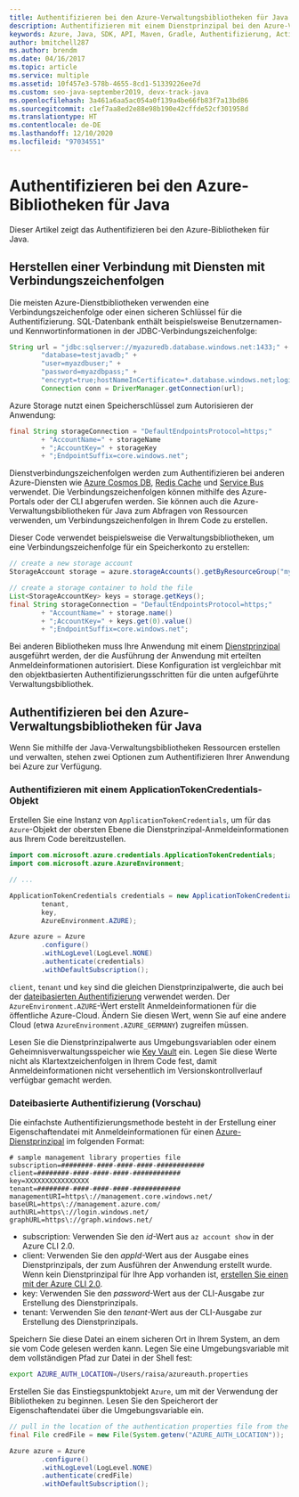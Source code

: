 ```yaml
---
title: Authentifizieren bei den Azure-Verwaltungsbibliotheken für Java
description: Authentifizieren mit einem Dienstprinzipal bei den Azure-Verwaltungsbibliotheken für Java
keywords: Azure, Java, SDK, API, Maven, Gradle, Authentifizierung, Active Directory, Dienstprinzipal
author: bmitchell287
ms.author: brendm
ms.date: 04/16/2017
ms.topic: article
ms.service: multiple
ms.assetid: 10f457e3-578b-4655-8cd1-51339226ee7d
ms.custom: seo-java-september2019, devx-track-java
ms.openlocfilehash: 3a461a6aa5ac054a0f139a4be66fb83f7a13bd86
ms.sourcegitcommit: c1ef7aa8ed2e88e98b190e42cffde52cf301958d
ms.translationtype: HT
ms.contentlocale: de-DE
ms.lasthandoff: 12/10/2020
ms.locfileid: "97034551"
---
```

# <a name="authenticate-with-the-azure-libraries-for-java"></a>Authentifizieren bei den Azure-Bibliotheken für Java

Dieser Artikel zeigt das Authentifizieren bei den Azure-Bibliotheken für Java.

## <a name="connect-to-services-with-connection-strings"></a>Herstellen einer Verbindung mit Diensten mit Verbindungszeichenfolgen

Die meisten Azure-Dienstbibliotheken verwenden eine Verbindungszeichenfolge oder einen sicheren Schlüssel für die Authentifizierung. SQL-Datenbank enthält beispielsweise Benutzernamen-und Kennwortinformationen in der JDBC-Verbindungszeichenfolge:

```java
String url = "jdbc:sqlserver://myazuredb.database.windows.net:1433;" +
        "database=testjavadb;" +
        "user=myazdbuser;" +
        "password=myazdbpass;" +
        "encrypt=true;hostNameInCertificate=*.database.windows.net;loginTimeout=30;";
        Connection conn = DriverManager.getConnection(url);
```

Azure Storage nutzt einen Speicherschlüssel zum Autorisieren der Anwendung:

```java
final String storageConnection = "DefaultEndpointsProtocol=https;"
        + "AccountName=" + storageName
        + ";AccountKey=" + storageKey
        + ";EndpointSuffix=core.windows.net";
```

Dienstverbindungszeichenfolgen werden zum Authentifizieren bei anderen Azure-Diensten wie [Azure Cosmos DB](/azure/cosmos-db/sql-api-java-application#UseService), [Redis Cache](/azure/redis-cache/cache-java-get-started) und [Service Bus](/azure/service-bus-messaging/service-bus-java-how-to-use-queues) verwendet. Die Verbindungszeichenfolgen können mithilfe des Azure-Portals oder der CLI abgerufen werden.  Sie können auch die Azure-Verwaltungsbibliotheken für Java zum Abfragen von Ressourcen verwenden, um Verbindungszeichenfolgen in Ihrem Code zu erstellen.

Dieser Code verwendet beispielsweise die Verwaltungsbibliotheken, um eine Verbindungszeichenfolge für ein Speicherkonto zu erstellen:

```java
// create a new storage account
StorageAccount storage = azure.storageAccounts().getByResourceGroup("myResourceGroup","myStorageAccount");

// create a storage container to hold the file
List<StorageAccountKey> keys = storage.getKeys();
final String storageConnection = "DefaultEndpointsProtocol=https;"
        + "AccountName=" + storage.name()
        + ";AccountKey=" + keys.get(0).value()
        + ";EndpointSuffix=core.windows.net";
```

Bei anderen Bibliotheken muss Ihre Anwendung mit einem [Dienstprinzipal](/azure/active-directory/develop/active-directory-application-objects) ausgeführt werden, der die Ausführung der Anwendung mit erteilten Anmeldeinformationen autorisiert. Diese Konfiguration ist vergleichbar mit den objektbasierten Authentifizierungsschritten für die unten aufgeführte Verwaltungsbibliothek.

<a name="mgmt-auth"></a>

##  <a name="authenticate-with-the-azure-management-libraries-for-java"></a>Authentifizieren bei den Azure-Verwaltungsbibliotheken für Java

Wenn Sie mithilfe der Java-Verwaltungsbibliotheken Ressourcen erstellen und verwalten, stehen zwei Optionen zum Authentifizieren Ihrer Anwendung bei Azure zur Verfügung.

### <a name="authenticate-with-an-applicationtokencredentials-object"></a>Authentifizieren mit einem ApplicationTokenCredentials-Objekt

Erstellen Sie eine Instanz von `ApplicationTokenCredentials`, um für das `Azure`-Objekt der obersten Ebene die Dienstprinzipal-Anmeldeinformationen aus Ihrem Code bereitzustellen.

```java
import com.microsoft.azure.credentials.ApplicationTokenCredentials;
import com.microsoft.azure.AzureEnvironment;

// ...

ApplicationTokenCredentials credentials = new ApplicationTokenCredentials(client,
        tenant,
        key,
        AzureEnvironment.AZURE);

Azure azure = Azure
        .configure()
        .withLogLevel(LogLevel.NONE)
        .authenticate(credentials)
        .withDefaultSubscription();
```

`client`, `tenant` und `key` sind die gleichen Dienstprinzipalwerte, die auch bei der [dateibasierten Authentifizierung](#mgmt-file) verwendet werden. Der `AzureEnvironment.AZURE`-Wert erstellt Anmeldeinformationen für die öffentliche Azure-Cloud. Ändern Sie diesen Wert, wenn Sie auf eine andere Cloud (etwa `AzureEnvironment.AZURE_GERMANY`) zugreifen müssen.

 Lesen Sie die Dienstprinzipalwerte aus Umgebungsvariablen oder einem Geheimnisverwaltungsspeicher wie [Key Vault](/azure/key-vault/key-vault-whatis) ein. Legen Sie diese Werte nicht als Klartextzeichenfolgen in Ihrem Code fest, damit Anmeldeinformationen nicht versehentlich im Versionskontrollverlauf verfügbar gemacht werden.

<a name="mgmt-file"></a>

### <a name="file-based-authentication-preview"></a>Dateibasierte Authentifizierung (Vorschau)

Die einfachste Authentifizierungsmethode besteht in der Erstellung einer Eigenschaftendatei mit Anmeldeinformationen für einen [Azure-Dienstprinzipal](/azure/active-directory/develop/active-directory-application-objects) im folgenden Format:

```text
# sample management library properties file
subscription=########-####-####-####-############
client=########-####-####-####-############
key=XXXXXXXXXXXXXXXX
tenant=########-####-####-####-############
managementURI=https\://management.core.windows.net/
baseURL=https\://management.azure.com/
authURL=https\://login.windows.net/
graphURL=https\://graph.windows.net/
```

- subscription: Verwenden Sie den *id*-Wert aus `az account show` in der Azure CLI 2.0.
- client: Verwenden Sie den *appId*-Wert aus der Ausgabe eines Dienstprinzipals, der zum Ausführen der Anwendung erstellt wurde. Wenn kein Dienstprinzipal für Ihre App vorhanden ist, [erstellen Sie einen mit der Azure CLI 2.0](/cli/azure/create-an-azure-service-principal-azure-cli).
- key: Verwenden Sie den *password*-Wert aus der CLI-Ausgabe zur Erstellung des Dienstprinzipals.
- tenant: Verwenden Sie den *tenant*-Wert aus der CLI-Ausgabe zur Erstellung des Dienstprinzipals.

Speichern Sie diese Datei an einem sicheren Ort in Ihrem System, an dem sie vom Code gelesen werden kann. Legen Sie eine Umgebungsvariable mit dem vollständigen Pfad zur Datei in der Shell fest:

```bash
export AZURE_AUTH_LOCATION=/Users/raisa/azureauth.properties
```

Erstellen Sie das Einstiegspunktobjekt `Azure`, um mit der Verwendung der Bibliotheken zu beginnen. Lesen Sie den Speicherort der Eigenschaftendatei über die Umgebungsvariable ein.

```java
// pull in the location of the authentication properties file from the environment
final File credFile = new File(System.getenv("AZURE_AUTH_LOCATION"));

Azure azure = Azure
        .configure()
        .withLogLevel(LogLevel.NONE)
        .authenticate(credFile)
        .withDefaultSubscription();
```

